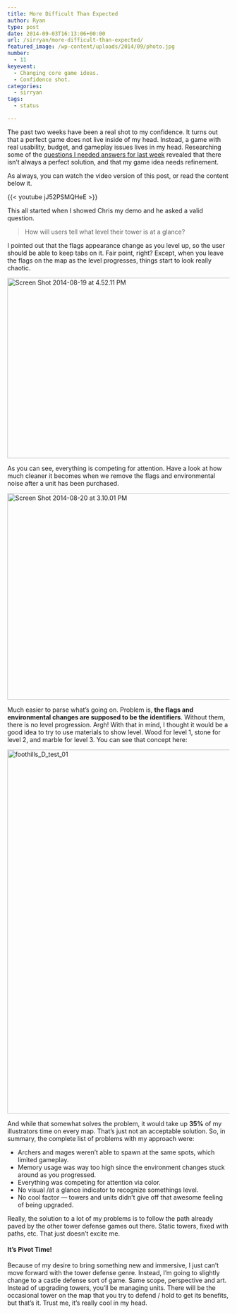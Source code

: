 ```yaml
---
title: More Difficult Than Expected
author: Ryan
type: post
date: 2014-09-03T16:13:06+00:00
url: /sirryan/more-difficult-than-expected/
featured_image: /wp-content/uploads/2014/09/photo.jpg
number:
  - 11
keyevent:
  - Changing core game ideas.
  - Confidence shot.
categories:
  - sirryan
tags:
  - status

---
```

The past two weeks have been a real shot to my confidence. It turns out that a perfect game does not live inside of my head. Instead, a game with real usability, budget, and gameplay issues lives in my head. Researching some of the <a href="http://battleofbrothers.com/sirryan/0-to-art-in-two-weeks" target="_blank">questions I needed answers for last week</a> revealed that there isn&#8217;t always a perfect solution, and that my game idea needs refinement.

<!--more-->

As always, you can watch the video version of this post, or read the content below it.

{{< youtube jJ52PSMQHeE >}}

This all started when I showed Chris my demo and he asked a valid question.

> How will users tell what level their tower is at a glance?

I pointed out that the flags appearance change as you level up, so the user should be able to keep tabs on it. Fair point, right? Except, when you leave the flags on the map as the level progresses, things start to look really chaotic.

<div class="inlineimg">
  <img class="alignnone size-large wp-image-1170" src="/wp-content/uploads/2014/09/Screen-Shot-2014-08-19-at-4.52.11-PM-1-1024x671.png" alt="Screen Shot 2014-08-19 at 4.52.11 PM" width="625" height="409" srcset="/wp-content/uploads/2014/09/Screen-Shot-2014-08-19-at-4.52.11-PM-1-1024x671.png 1024w, /wp-content/uploads/2014/09/Screen-Shot-2014-08-19-at-4.52.11-PM-1-300x197.png 300w, /wp-content/uploads/2014/09/Screen-Shot-2014-08-19-at-4.52.11-PM-1-768x503.png 768w" sizes="(max-width: 625px) 100vw, 625px" />
</div>

As you can see, everything is competing for attention. Have a look at how much cleaner it becomes when we remove the flags and environmental noise after a unit has been purchased.

<div class="inlineimg">
  <img class="alignnone size-large wp-image-1172" src="/wp-content/uploads/2014/09/Screen-Shot-2014-08-20-at-3.10.01-PM-1-1024x768.png" alt="Screen Shot 2014-08-20 at 3.10.01 PM" width="625" height="468" srcset="/wp-content/uploads/2014/09/Screen-Shot-2014-08-20-at-3.10.01-PM-1-1024x768.png 1024w, /wp-content/uploads/2014/09/Screen-Shot-2014-08-20-at-3.10.01-PM-1-300x225.png 300w, /wp-content/uploads/2014/09/Screen-Shot-2014-08-20-at-3.10.01-PM-1-768x576.png 768w, /wp-content/uploads/2014/09/Screen-Shot-2014-08-20-at-3.10.01-PM-1.png 1350w" sizes="(max-width: 625px) 100vw, 625px" />
</div>

Much easier to parse what&#8217;s going on. Problem is, **the flags and environmental changes are supposed to be the identifiers**. Without them, there is no level progression. Argh! With that in mind, I thought it would be a good idea to try to use materials to show level. Wood for level 1, stone for level 2, and marble for level 3. You can see that concept here:

<div class="inlineimg">
  <img class="alignnone wp-image-1174 size-large" src="/wp-content/uploads/2014/09/foothills_D_test_01-1-1024x153.jpg" alt="foothills_D_test_01" width="825" />
</div>

And while that somewhat solves the problem, it would take up **35%** of my illustrators time on every map. That&#8217;s just not an acceptable solution. So, in summary, the complete list of problems with my approach were:

  * Archers and mages weren&#8217;t able to spawn at the same spots, which limited gameplay.
  * Memory usage was way too high since the environment changes stuck around as you progressed.
  * Everything was competing for attention via color.
  * No visual /at a glance indicator to recognize somethings level.
  * No cool factor &#8212; towers and units didn&#8217;t give off that awesome feeling of being upgraded.

Really, the solution to a lot of my problems is to follow the path already paved by the other tower defense games out there. Static towers, fixed with paths, etc. That just doesn&#8217;t excite me.

#### It&#8217;s Pivot Time!

Because of my desire to bring something new and immersive, I just can&#8217;t move forward with the tower defense genre. Instead, I&#8217;m going to slightly change to a castle defense sort of game. Same scope, perspective and art. Instead of upgrading towers, you&#8217;ll be managing units. There will be the occasional tower on the map that you try to defend / hold to get its benefits, but that&#8217;s it. Trust me, it&#8217;s really cool in my head.